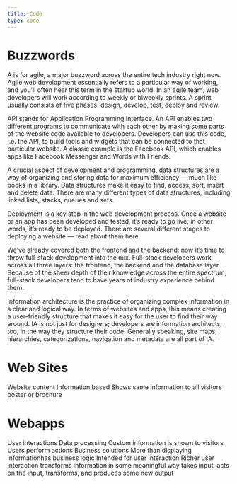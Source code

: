 ```yaml
---
title: Code
type: code
---
```


<h1>Buzzwords</h1>
A is for agile, a major buzzword across the entire tech industry right now. Agile web development essentially refers to
a particular way of working, and you’ll often hear this term in the startup world. In an agile team, web developers
will work according to weekly or biweekly sprints. A sprint usually consists of five phases: design, develop, test,
deploy and review.

API stands for Application Programming Interface. An API enables two different programs to communicate with each other
by making some parts of the website code available to developers. Developers can use this code, i.e. the API, to build
tools and widgets that can be connected to that particular website. A classic example is the Facebook API, which
enables apps like Facebook Messenger and Words with Friends.

A crucial aspect of development and programming, data structures are a way of organizing and storing data for maximum
efficiency — much like books in a library. Data structures make it easy to find, access, sort, insert and delete data.
There are many different types of data structures, including linked lists, stacks, queues and sets.

Deployment is a key step in the web development process. Once a website or an app has been developed and tested, it’s
ready to go live; in other words, it’s ready to be deployed. There are several different stages to deploying a website
— read about them here.

We’ve already covered both the frontend and the backend: now it’s time to throw full-stack development into the mix.
Full-stack developers work across all three layers: the frontend, the backend and the database layer. Because of the
sheer depth of their knowledge across the entire spectrum, full-stack developers tend to have years of industry
experience behind them.

Information architecture is the practice of organizing complex information in a clear and logical way. In terms of
websites and apps, this means creating a user-friendly structure that makes it easy for the user to find their way
around. IA is not just for designers; developers are information architects, too, in the way they structure their code.
Generally speaking, site maps, hierarchies, categorizations, navigation and metadata are all part of IA.

<h1>Web Sites</h1>
Website content
Information based
Shows same information to all visitors
poster or brochure

<h1>Webapps</h1>
User interactions
Data processing
Custom information is shown to visitors
Users perform actions
Business solutions
More than displaying informationhas business logic
Intended for user interaction
Richer user interaction
transforms information in some meaningful way
takes input, acts on the input, transforms, and produces some new output
